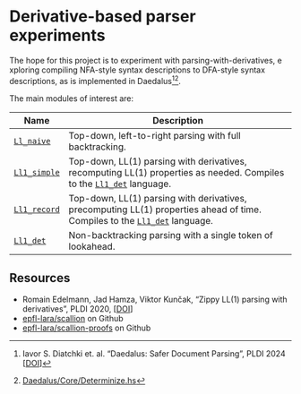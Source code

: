 # Derivative-based parser experiments

The hope for this project is to experiment with parsing-with-derivatives, e
xploring compiling NFA-style syntax descriptions to DFA-style syntax
descriptions, as is implemented in Daedalus[^daedalus-paper][^daedalus-code].

The main modules of interest are:

| Name | Description |
| ---- | ----------- |
| [`Ll_naive`] | Top-down, left-to-right parsing with full backtracking. |
| [`Ll1_simple`] | Top-down, LL(1) parsing with derivatives, recomputing LL(1) properties as needed. Compiles to the [`Ll1_det`] language. |
| [`Ll1_record`] | Top-down, LL(1) parsing with derivatives, precomputing LL(1) properties ahead of time. Compiles to the [`Ll1_det`] language. |
| [`Ll1_det`] | Non-backtracking parsing with a single token of lookahead. |

[`Ll_naive`]: lib/syntax/ll_naive.ml
[`Ll1_simple`]: lib/syntax/ll1_simple.ml
[`Ll1_record`]: lib/syntax/ll1_record.ml
[`Ll1_det`]: lib/syntax/ll1_det.ml

## Resources

- Romain Edelmann, Jad Hamza, Viktor Kunčak, “Zippy LL(1) parsing with derivatives”, PLDI 2020, [[DOI](https://doi.org/10.1145/3385412.3385992)]
- [epfl-lara/scallion](https://github.com/epfl-lara/scallion) on Github
- [epfl-lara/scallion-proofs](https://github.com/epfl-lara/scallion-proofs) on Github

[^daedalus-paper]: Iavor S. Diatchki et. al. “Daedalus: Safer Document Parsing”, PLDI 2024 [[DOI](https://doi.org/10.1145/3656410)]
[^daedalus-code]: [Daedalus/Core/Determinize.hs](https://github.com/GaloisInc/daedalus/blob/347ab98b175201e5e41ee5a935fa2a6ed5d89cb2/daedalus-core/src/Daedalus/Core/Determinize.hs)
